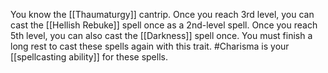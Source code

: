 You know the [[Thaumaturgy]] cantrip. Once you reach 3rd level, you can cast the [[Hellish Rebuke]] spell once as a 2nd-level spell. Once you reach 5th level, you can also cast the [[Darkness]] spell once. You must finish a long rest to cast these spells again with this trait. #Charisma is your [[spellcasting ability]] for these spells.